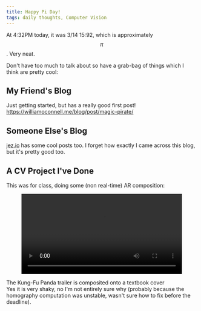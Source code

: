 ```yaml
---
title: Happy Pi Day!
tags: daily thoughts, Computer Vision
---
```


At 4:32PM today, it was 3/14 15:92, which is approximately $$\pi$$. Very neat.

Don't have too much to talk about so have a grab-bag of things which I think
are pretty cool:

## My Friend's Blog

Just getting started, but has a really good first post! <https://williamoconnell.me/blog/post/magic-pirate/>

## Someone Else's Blog

[jez.io](https://jez.io/thoughts/on-leaving-facebook/) has some cool posts too.
I forget how exactly I came across this blog, but it's pretty good too.

## A CV Project I've Done

This was for class, doing some (non real-time) AR composition:

<div>
<figure><video controls src="https://static.duvallj.pw/ar-thingy.mp4" style="width: 100%"></video></figure>
The Kung-Fu Panda trailer is composited onto a textbook cover
</div>
Yes it is very shaky, no I'm not entirely sure why (probably because the
homography computation was unstable, wasn't sure how to fix before the
deadline).
